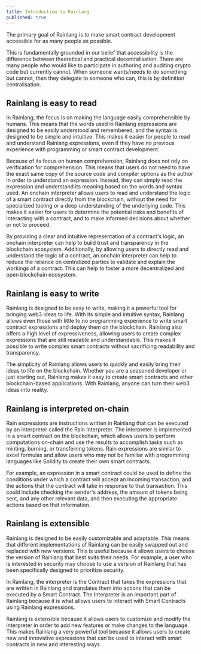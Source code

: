 ```yaml
---
title: Introduction to Rainlang
published: true
---
```


The primary goal of Rainlang is to make smart contract development accessible for as many people as possible.

This is fundamentally grounded in our belief that accessibility is the difference between theoretical and practical decentralisation. There are many people who would like to participate in authoring and auditing crypto code but currently cannot. When someone wants/needs to do something but cannot, then they delegate to someone who can, this is by definition centralisation.

## Rainlang is easy to read

In Rainlang, the focus is on making the language easily comprehensible by humans. This means that the words used in Rainlang expressions are designed to be easily understood and remembered, and the syntax is designed to be simple and intuitive. This makes it easier for people to read and understand Rainlang expressions, even if they have no previous experience with programming or smart contract development.

Because of its focus on human comprehension, Rainlang does not rely on verification for comprehension. This means that users do not need to have the exact same copy of the source code and compiler options as the author in order to understand an expression. Instead, they can simply read the expression and understand its meaning based on the words and syntax used.
An onchain interpreter allows users to read and understand the logic of a smart contract directly from the blockchain, without the need for specialized tooling or a deep understanding of the underlying code. This makes it easier for users to determine the potential risks and benefits of interacting with a contract, and to make informed decisions about whether or not to proceed.

By providing a clear and intuitive representation of a contract's logic, an onchain interpreter can help to build trust and transparency in the blockchain ecosystem. Additionally, by allowing users to directly read and understand the logic of a contract, an onchain interpreter can help to reduce the reliance on centralized parties to validate and explain the workings of a contract. This can help to foster a more decentralized and open blockchain ecosystem.

## Rainlang is easy to write

Rainlang is designed to be easy to write, making it a powerful tool for bringing web3 ideas to life. With its simple and intuitive syntax, Rainlang allows even those with little to no programming experience to write smart contract expressions and deploy them on the blockchain.
Rainlang also offers a high level of expressiveness, allowing users to create complex expressions that are still readable and understandable. This makes it possible to write complex smart contracts without sacrificing readability and transparency.

The simplicity of Rainlang allows users to quickly and easily bring their ideas to life on the blockchain. Whether you are a seasoned developer or just starting out, Rainlang makes it easy to create smart contracts and other blockchain-based applications. With Rainlang, anyone can turn their web3 ideas into reality.

## Rainlang is interpreted on-chain

Rain expressions are instructions written in Rainlang that can be executed by an interpreter called the Rain Interpreter. The interpreter is implemented in a smart contract on the blockchain, which allows users to perform computations on-chain and use the results to accomplish tasks such as minting, burning, or transferring tokens. Rain expressions are similar to excel formulas and allow users who may not be familiar with programming languages like Solidity to create their own smart contracts.

For example, an expression in a smart contract could be used to define the conditions under which a contract will accept an incoming transaction, and the actions that the contract will take in response to that transaction. This could include checking the sender's address, the amount of tokens being sent, and any other relevant data, and then executing the appropriate actions based on that information.

## Rainlang is extensible

Rainlang is designed to be easily customizable and adaptable. This means that different implementations of Rainlang can be easily swapped out and replaced with new versions. This is useful because it allows users to choose the version of Rainlang that best suits their needs. For example, a user who is interested in security may choose to use a version of Rainlang that has been specifically designed to prioritize security.

In Rainlang, the interpreter is the Contract that takes the expressions that are written in Rainlang and translates them into actions that can be executed by a Smart Contract. The Interpreter is an important part of Rainlang because it is what allows users to interact with Smart Contracts using Rainlang expressions.

Rainlang is extensible because it allows users to customize and modify the interpreter in order to add new features or make changes to the language. This makes Rainlang a very powerful tool because it allows users to create new and innovative expressions that can be used to interact with smart contracts in new and interesting ways
